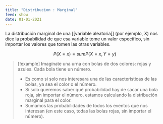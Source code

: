 ```yaml
---
title: "Distribucion : Marginal"
feed: show
date: 01-01-2021
---
```


La distribución marginal de una [[variable aleatoria]] (por ejemplo, X) nos dice la probabilidad de que esa variable tome un valor específico, sin importar los valores que tomen las otras variables.

$$P(X = x) = sum P(X = x, Y = y)$$

>[!example]
Imagínate una urna con bolas de dos colores: rojas y azules. Cada bola tiene un número. 
> - Es como si solo nos interesara una de las características de las bolas, ya sea el color o el número.
>- Si solo queremos saber qué probabilidad hay de sacar una bola roja, sin importar el número, estamos calculando la distribución marginal para el color.
>- Sumamos las probabilidades de todos los eventos que nos interesan (en este caso, todas las bolas rojas, sin importar el número).



